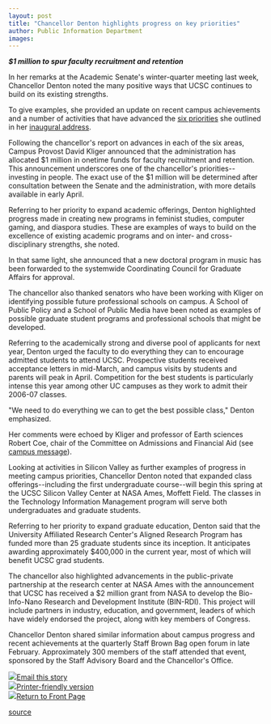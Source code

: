 ```yaml
---
layout: post
title: "Chancellor Denton highlights progress on key priorities"
author: Public Information Department
images:
---
```


_**$1 million to spur faculty recruitment and retention**_

In her remarks at the Academic Senate's winter-quarter meeting last week, Chancellor Denton noted the many positive ways that UCSC continues to build on its existing strengths.

To give examples, she provided an update on recent campus achievements and a number of activities that have advanced the [six priorities][1] she outlined in her [inaugural address][2].

Following the chancellor's report on advances in each of the six areas, Campus Provost David Kliger announced that the administration has allocated $1 million in onetime funds for faculty recruitment and retention. This announcement underscores one of the chancellor's priorities--investing in people. The exact use of the $1 million will be determined after consultation between the Senate and the administration, with more details available in early April.

Referring to her priority to expand academic offerings, Denton highlighted progress made in creating new programs in feminist studies, computer gaming, and diaspora studies. These are examples of ways to build on the excellence of existing academic programs and on inter- and cross-disciplinary strengths, she noted.

In that same light, she announced that a new doctoral program in music has been forwarded to the systemwide Coordinating Council for Graduate Affairs for approval.

The chancellor also thanked senators who have been working with Kliger on identifying possible future professional schools on campus. A School of Public Policy and a School of Public Media have been noted as examples of possible graduate student programs and professional schools that might be developed.

Referring to the academically strong and diverse pool of applicants for next year, Denton urged the faculty to do everything they can to encourage admitted students to attend UCSC. Prospective students received acceptance letters in mid-March, and campus visits by students and parents will peak in April. Competition for the best students is particularly intense this year among other UC campuses as they work to admit their 2006-07 classes.

"We need to do everything we can to get the best possible class," Denton emphasized.

Her comments were echoed by Kliger and professor of Earth sciences Robert Coe, chair of the Committee on Admissions and Financial Aid (see [campus message][3]).

Looking at activities in Silicon Valley as further examples of progress in meeting campus priorities, Chancellor Denton noted that expanded class offerings--including the first undergraduate course--will begin this spring at the UCSC Silicon Valley Center at NASA Ames, Moffett Field. The classes in the Technology Information Management program will serve both undergraduates and graduate students.

Referring to her priority to expand graduate education, Denton said that the University Affiliated Research Center's Aligned Research Program has funded more than 25 graduate students since its inception. It anticipates awarding approximately $400,000 in the current year, most of which will benefit UCSC grad students.

The chancellor also highlighted advancements in the public-private partnership at the research center at NASA Ames with the announcement that UCSC has received a $2 million grant from NASA to develop the Bio-Info-Nano Research and Development Institute (BIN-RDI). This project will include partners in industry, education, and government, leaders of which have widely endorsed the project, along with key members of Congress.

Chancellor Denton shared similar information about campus progress and recent achievements at the quarterly Staff Brown Bag open forum in late February. Approximately 300 members of the staff attended that event, sponsored by the Staff Advisory Board and the Chancellor's Office.

![][4][Email this story][5]  
![][4][Printer-friendly version][6]  
![][4][Return to Front Page][7]

[1]: http://chancellor.ucsc.edu/priorities.asp
[2]: http://celebration2005.ucsc.edu/inaugural_address.asp
[3]: http://messages.ucsc.edu/05-06/03-10.visitors.asp
[4]: ../../images/bulletarrow.gif
[5]: javascript:url();document.f1.submit();
[6]: javascript:popUp();
[7]: http://currents.ucsc.edu/

[source](http://www1.ucsc.edu/currents/05-06/03-13/senate.asp "Permalink to senate")

